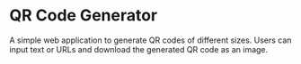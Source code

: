 # QR Code Generator

A simple web application to generate QR codes of different sizes. Users can input text or URLs and download the generated QR code as an image.
